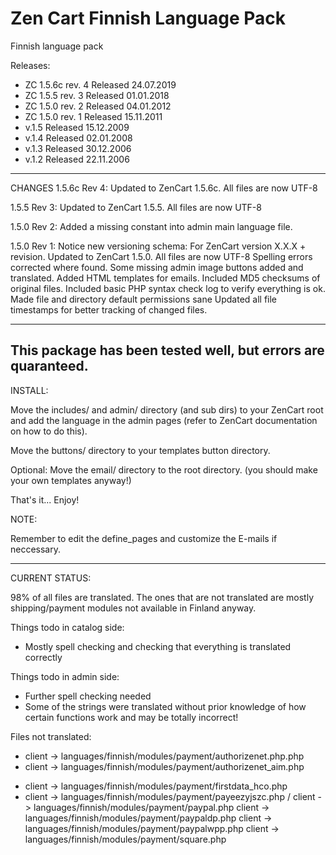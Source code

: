 # Zen Cart Finnish Language Pack 
Finnish language pack

Releases:
 - ZC 1.5.6c rev. 4 Released 24.07.2019
 - ZC 1.5.5  rev. 3 Released 01.01.2018
 - ZC 1.5.0  rev. 2 Released 04.01.2012
 - ZC 1.5.0  rev. 1 Released 15.11.2011
 - v.1.5 Released 15.12.2009
 - v.1.4 Released 02.01.2008
 - v.1.3 Released 30.12.2006
 - v.1.2 Released 22.11.2006

-------------------------------------------------------------
CHANGES
1.5.6c Rev 4:
Updated to ZenCart 1.5.6c. All files are now UTF-8

1.5.5 Rev 3:
Updated to ZenCart 1.5.5. All files are now UTF-8

1.5.0 Rev 2:
Added a missing constant into admin main language file.

1.5.0 Rev 1:
Notice new versioning schema: For ZenCart version X.X.X + revision.
Updated to ZenCart 1.5.0.
All files are now UTF-8
Spelling errors corrected where found.
Some missing admin image buttons added and translated.
Added HTML templates for emails.
Included MD5 checksums of original files.
Included basic PHP syntax check log to verify everything is ok.
Made file and directory default permissions sane 
Updated all file timestamps for better tracking of changed files.


-------------------------------------------------------------
This package has been tested well, but errors are quaranteed.
-------------------------------------------------------------
INSTALL:

Move the includes/ and admin/ directory (and sub dirs) to
your ZenCart root and add the language in the admin pages
(refer to ZenCart documentation on how to do this).

Move the buttons/ directory to your templates button directory.

Optional: Move the email/ directory to the root directory.
(you should make your own templates anyway!)

That's it... Enjoy!

NOTE:

Remember to edit the define_pages and customize the E-mails if neccessary.

-------------------------------------------------------------
CURRENT STATUS:

98% of all files are translated. The ones that are not translated are mostly shipping/payment modules
not available in Finland anyway.

Things todo in catalog side:
 - Mostly spell checking and checking that everything is translated correctly

Things todo in admin side:
 - Further spell checking needed
 - Some of the strings were translated without prior knowledge of how certain functions work
   and may be totally incorrect!

Files not translated:
- client -> languages/finnish/modules/payment/authorizenet.php.php
- client -> languages/finnish/modules/payment/authorizenet_aim.php
* client -> languages/finnish/modules/payment/firstdata_hco.php
* client -> languages/finnish/modules/payment/payeezyjszc.php
/ client -> languages/finnish/modules/payment/paypal.php
client -> languages/finnish/modules/payment/paypaldp.php
client -> languages/finnish/modules/payment/paypalwpp.php
client -> languages/finnish/modules/payment/square.php

